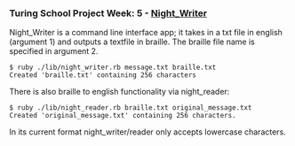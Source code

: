 ### Turing School Project Week: 5 - [Night_Writer](https://backend.turing.io/module1/projects/night_writer/)


Night_Writer is a command line interface app; it takes in a txt file in english (argument 1) and outputs a textfile in braille. The braille file name is specified in argument 2. 
```
$ ruby ./lib/night_writer.rb message.txt braille.txt
Created 'braille.txt' containing 256 characters
```
There is also braille to english functionality via night_reader:
```
$ ruby ./lib/night_reader.rb braille.txt original_message.txt
Created 'original_message.txt' containing 256 characters.
```

In its current format night_writer/reader only accepts lowercase characters.
